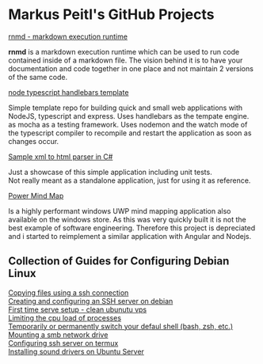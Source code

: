 # Markus Peitl's GitHub Projects

[rnmd - markdown execution runtime](https://github.com/MarkusPeitl/rnmd/)  

**rnmd** is a markdown execution runtime which can be used to run code contained inside of a markdown file.
The vision behind it is to have your documentation and code together in one place and not maintain 2 versions of the same code.

[node typescript handlebars template](https://github.com/MarkusPeitl/node-typescript-handlebars-template)  

Simple template repo for building quick and small web applications with NodeJS, typescript and express. Uses handlebars as the tempate engine.
as mocha as a testing framework. Uses nodemon and the watch mode of the typescript compiler to recompile and restart the application as soon as changes occur.

[Sample xml to html parser in C#](https://github.com/MarkusPeitl/Xml2HtmlConverter)  

Just a showcase of this simple application including unit tests.  
Not really meant as a standalone application, just for using it as reference.

[Power Mind Map](https://github.com/MarkusPeitl/PowerMindMap)  

Is a highly performant windows UWP mind mapping application also available on the windows store.
As this was very quickly built it is not the best example of software engineering.
Therefore this project is depreciated and i started to reimplement a similar application with Angular and Nodejs.

## Collection of Guides for Configuring Debian Linux

[Copying files using a ssh connection](./my-linux-scripts/copying-files-ssh.html)  
[Creating and configuring an SSH server on debian](./my-linux-scripts/create-ssh-server.html)  
[First time serve setup - clean ubunutu vps](./my-linux-scripts/new-server-setup-ubuntu.html)  
[Limiting the cpu load of processes](./my-linux-scripts/limiting-cpu-load-processes.html)  
[Temporarily or permanently switch your defaul shell (bash, zsh, etc.)](./my-linux-scripts/switching-shells.html)  
[Mounting a smb network drive](./my-linux-scripts/configure-network-drive.txt)  
[Configuring ssh server on termux](./my-linux-scripts/termux-tricks.txt)  
[Installing sound drivers on Ubuntu Server](./my-linux-scripts/installing-sound-drivers-us.txt)  
